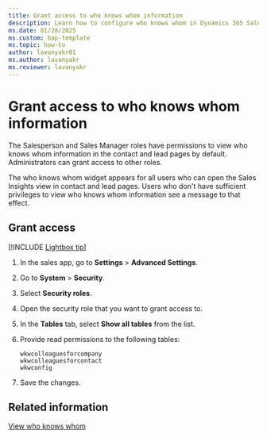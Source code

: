 ```yaml
---
title: Grant access to who knows whom information
description: Learn how to configure who knows whom in Dynamics 365 Sales to help sellers quickly identify colleagues who can introduce them to leads or contacts.
ms.date: 01/28/2025
ms.custom: bap-template
ms.topic: how-to
author: lavanyakr01
ms.author: lavanyakr
ms.reviewer: lavanyakr
---
```


# Grant access to who knows whom information

The Salesperson and Sales Manager roles have permissions to view who knows whom information in the contact and lead pages by default. Administrators can grant access to other roles.  

The who knows whom widget appears for all users who can open the Sales Insights view in contact and lead pages. Users who don't have sufficient privileges to view who knows whom information see a message to that effect.  

## Grant access

[!INCLUDE [Lightbox tip](~/../shared-content/shared/lightbox-tip.md)]

1. In the sales app, go to **Settings** > **Advanced Settings**.
1. Go to **System** > **Security**.
1. Select **Security roles**.
1. Open the security role that you want to grant access to.
1. In the **Tables** tab, select **Show all tables** from the list. 
1. Provide read permissions to the following tables:

   ```wkwcolleaguesforcompany```  
   ```wkwcolleaguesforcontact```  
   ```wkwconfig``` 

1. Save the changes.

## Related information

[View who knows whom](who-knows-whom.md#view-who-knows-whom)

